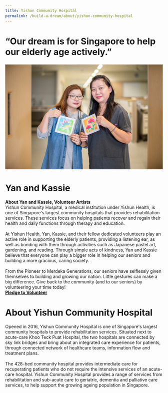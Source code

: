 ```yaml
---
title: Yishun Community Hospital
permalink: /build-a-dream/about/yishun-community-hospital
---
```


# “Our dream is for Singapore to help our elderly age actively.”  
### <a href="-"> <img src="/images/BaDYishunCommmunityHospital.jpg"/></a>
# Yan and Kassie
**About Yan and Kassie, Volunteer Artists**
<br>
Yishun Community Hospital, a medical institution under Yishun Health, is one of Singapore's largest community hospitals that provides rehabilitation services. These services focus on helping patients recover and regain their health and daily functions through therapy and education.
<br>
<br>
At Yishun Health, Yan, Kassie, and their fellow dedicated volunteers play an active role in supporting the elderly patients, providing a listening ear, as well as bonding with them through activities such as Japanese pastel art, gardening, and reading. Through simple acts of kindness, Yan and Kassie believe that everyone can play a bigger role in helping our seniors and building a more gracious, caring society. 
<br>
<br>
From the Pioneer to Merdeka Generations, our seniors have selflessly given themselves to building and growing our nation. Little gestures can make a big difference. Give back to the community (and to our seniors) by volunteering your time today!<font color="orangered"><b><br><a href="-">Pledge to Volunteer</a></b></font>
<br>
# About Yishun Community Hospital 
Opened in 2016, Yishun Community Hospital is one of Singapore's largest community hospitals to provide rehabilitation services. Situated next to acute-care Khoo Teck Puat Hospital, the two hospitals are connected by sky link bridges and bring about an integrated care experience for patients, through connected network of healthcare teams, information flow and treatment plans. 
<br>
<br>
The 428-bed community hospital provides intermediate care for recuperating patients who do not require the intensive services of an acute-care hospital. Yishun Community Hospital provides a range of services from rehabilitation and sub-acute care to geriatric, dementia and palliative care services, to help support the growing ageing population in Singapore.

